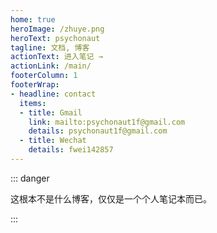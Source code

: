 ```yaml
---
home: true
heroImage: /zhuye.png
heroText: psychonaut
tagline: 文档, 博客
actionText: 进入笔记 →
actionLink: /main/
footerColumn: 1
footerWrap: 
- headline: contact
  items:
  - title: Gmail
    link: mailto:psychonaut1f@gmail.com
    details: psychonaut1f@gmail.com
  - title: Wechat
    details: fwei142857
---
```


::: danger

这根本不是什么博客，仅仅是一个个人笔记本而已。

:::

